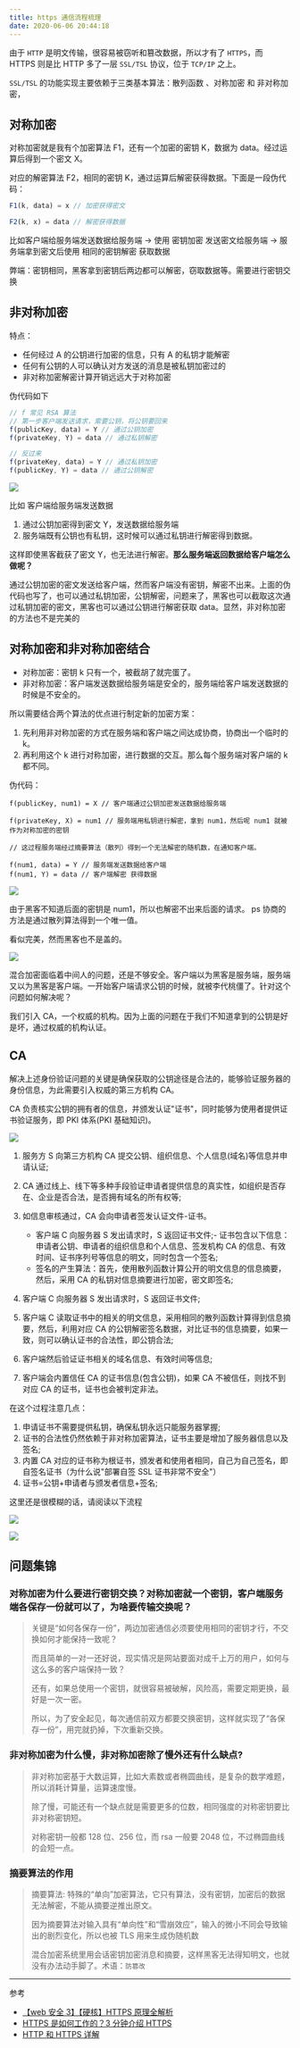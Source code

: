 ```yaml
---
title: https 通信流程梳理
date: 2020-06-06 20:44:18
---
```


由于 `HTTP` 是明文传输，很容易被窃听和篡改数据，所以才有了 `HTTPS`，而 HTTPS 则是比 HTTP 多了一层 `SSL/TSL` 协议，位于 `TCP/IP` 之上。

`SSL/TSL` 的功能实现主要依赖于三类基本算法：散列函数 、对称加密 和 非对称加密，

## 对称加密

对称加密就是我有个加密算法 F1，还有一个加密的密钥 K，数据为 data。经过运算后得到一个密文 X。

对应的解密算法 F2，相同的密钥 K，通过运算后解密获得数据。下面是一段伪代码：

```js
F1(k, data) = x // 加密获得密文

F2(k, x) = data // 解密获得数据
```

比如客户端给服务端发送数据给服务端 -> 使用 <span class='orange'>密钥加密</span> 发送密文给服务端 -> 服务端拿到密文后使用 <span class='orange'>相同的密钥解密</span> 获取数据

弊端：密钥相同，黑客拿到密钥后两边都可以解密，窃取数据等。需要进行密钥交换

## 非对称加密

特点：

- 任何经过 A 的公钥进行加密的信息，只有 A 的私钥才能解密
- 任何有公钥的人可以确认对方发送的消息是被私钥加密过的
- 非对称加密解密计算开销远远大于对称加密

伪代码如下

```js
// f 常见 RSA 算法
// 第一步客户端发送请求，索要公钥，将公钥要回来
f(publicKey, data) = Y // 通过公钥加密
f(privateKey, Y) = data // 通过私钥解密

// 反过来
f(privateKey, data) = Y // 通过私钥加密
f(publicKey, Y) = data // 通过公钥解密
```

![](../../assets/http/series/asymmetric.png)

比如 客户端给服务端发送数据

1. 通过公钥加密得到密文 Y，发送数据给服务端
2. 服务端既有公钥也有私钥，这时候可以通过私钥进行解密得到数据。

这样即使黑客截获了密文 Y，也无法进行解密。**那么服务端返回数据给客户端怎么做呢？**

通过公钥加密的密文发送给客户端，然而客户端没有密钥，解密不出来。上面的伪代码也写了，也可以通过私钥加密，公钥解密，问题来了，黑客也可以截取这次通过私钥加密的密文，黑客也可以通过公钥进行解密获取 data。显然，非对称加密的方法也不是完美的

## 对称加密和非对称加密结合

- 对称加密：密钥 k 只有一个，被截胡了就完蛋了。
- 非对称加密：客户端发送数据给服务端是安全的，服务端给客户端发送数据的时候是不安全的。

所以需要结合两个算法的优点进行制定新的加密方案：

1. 先利用非对称加密的方式在服务端和客户端之间达成协商，协商出一个临时的 k。
2. 再利用这个 k 进行对称加密，进行数据的交互。那么每个服务端对客户端的 k 都不同。

伪代码：

```TS
f(publicKey, num1) = X // 客户端通过公钥加密发送数据给服务端

f(privateKey, X) = num1 // 服务端用私钥进行解密，拿到 num1，然后呢 num1 就被作为对称加密的密钥

// 这过程服务端经过摘要算法（散列）得到一个无法解密的随机数，在通知客户端。

f(num1, data) = Y // 服务端发送数据给客户端
f(num1, Y) = data // 客户端解密 获得数据
```

![](../../assets/http/series/hybrid-encryption2.png)

由于黑客不知道后面的密钥是 num1，所以也解密不出来后面的请求。 ps 协商的方法是通过散列算法得到一个唯一值。

看似完美，然而黑客也不是盖的。

![](../../assets/http/series/attack.png)

混合加密面临着中间人的问题，还是不够安全。客户端以为黑客是服务端，服务端又以为黑客是客户端。一开始客户端请求公钥的时候，就被李代桃僵了。针对这个问题如何解决呢？

我们引入 CA，一个权威的机构。因为上面的问题在于我们不知道拿到的公钥是好是坏，通过权威的机构认证。

## CA

解决上述身份验证问题的关键是确保获取的公钥途径是合法的，能够验证服务器的身份信息，为此需要引入权威的第三方机构 CA。

CA 负责核实公钥的拥有者的信息，并颁发认证"证书"，同时能够为使用者提供证书验证服务，即 PKI 体系(PKI 基础知识)。

![](../../assets/http/series/ca.png)

1. 服务方 S 向第三方机构 CA 提交公钥、组织信息、个人信息(域名)等信息并申请认证;
2. CA 通过线上、线下等多种手段验证申请者提供信息的真实性，如组织是否存在、企业是否合法，是否拥有域名的所有权等;
3. 如信息审核通过，CA 会向申请者签发认证文件-证书。

   - 客户端 C 向服务器 S 发出请求时，S 返回证书文件;- 证书包含以下信息：申请者公钥、申请者的组织信息和个人信息、签发机构 CA 的信息、有效时间、证书序列号等信息的明文，同时包含一个签名;
   - 签名的产生算法：首先，使用散列函数计算公开的明文信息的信息摘要，然后，采用 CA 的私钥对信息摘要进行加密，密文即签名;

4. 客户端 C 向服务器 S 发出请求时，S 返回证书文件;
5. 客户端 C 读取证书中的相关的明文信息，采用相同的散列函数计算得到信息摘要，然后，利用对应 CA 的公钥解密签名数据，对比证书的信息摘要，如果一致，则可以确认证书的合法性，即公钥合法;
6. 客户端然后验证证书相关的域名信息、有效时间等信息;
7. 客户端会内置信任 CA 的证书信息(包含公钥)，如果 CA 不被信任，则找不到对应 CA 的证书，证书也会被判定非法。

在这个过程注意几点：

1. 申请证书不需要提供私钥，确保私钥永远只能服务器掌握;
2. 证书的合法性仍然依赖于非对称加密算法，证书主要是增加了服务器信息以及签名;
3. 内置 CA 对应的证书称为根证书，颁发者和使用者相同，自己为自己签名，即自签名证书（为什么说"部署自签 SSL 证书非常不安全"）
4. 证书=公钥+申请者与颁发者信息+签名;

这里还是很模糊的话，请阅读以下流程

![](../../assets/http/series/ca-demo.png)

![](../../assets/http/series/ca-demo2.png)

## 问题集锦

### 对称加密为什么要进行密钥交换？对称加密就一个密钥，客户端服务端各保存一份就可以了，为啥要传输交换呢？

> 关键是“如何各保存一份”，两边加密通信必须要使用相同的密钥才行，不交换如何才能保持一致呢？
>
> 而且简单的一对一还好说，现实情况是网站要面对成千上万的用户，如何与这么多的客户端保持一致？
>
> 还有，如果总使用一个密钥，就很容易被破解，风险高，需要定期更换，最好是一次一密。
>
> 所以，为了安全起见，每次通信前双方都要交换密钥，这样就实现了“各保存一份”，用完就扔掉，下次重新交换。

### 非对称加密为什么慢，非对称加密除了慢外还有什么缺点?

> 非对称加密基于大数运算，比如大素数或者椭圆曲线，是复杂的数学难题，所以消耗计算量，运算速度慢。
>
> 除了慢，可能还有一个缺点就是需要更多的位数，相同强度的对称密钥要比非对称密钥短。
>
> 对称密钥一般都 128 位、256 位，而 rsa 一般要 2048 位，不过椭圆曲线的会短一点。

### 摘要算法的作用

> 摘要算法: 特殊的“单向”加密算法，它只有算法，没有密钥，加密后的数据无法解密，不能从摘要逆推出原文。
>
> 因为摘要算法对输入具有“单向性”和“雪崩效应”，输入的微小不同会导致输出的剧烈变化，所以也被 TLS 用来生成伪随机数
>
> 混合加密系统里用会话密钥加密消息和摘要，这样黑客无法得知明文，也就没有办法动手脚了。术语：`防篡改`

---

参考

- [【web 安全 3】【硬核】HTTPS 原理全解析](https://www.bilibili.com/video/BV1w4411m7GL?from=search&seid=6498490351720700214)
- [HTTPS 是如何工作的？3 分钟介绍 HTTPS](https://www.bilibili.com/video/BV1j7411H7vV?from=search&seid=12290617391056969724)
- [HTTP 和 HTTPS 详解](https://juejin.im/post/5af557a3f265da0b9265a498#heading-32)
